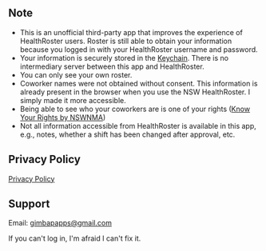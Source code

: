 ## Note

- This is an unofficial third-party app that improves the experience of HealthRoster users. Roster is still able to obtain your information because you logged in with your HealthRoster username and password.
- Your information is securely stored in the [Keychain](<https://en.wikipedia.org/wiki/Keychain_(software)>). There is no intermediary server between this app and HealthRoster.
- You can only see your own roster.
- Coworker names were not obtained without consent. This information is already present in the browser when you use the NSW HealthRoster. I simply made it more accessible.
- Being able to see who your coworkers are is one of your rights ([Know Your Rights by NSWNMA](https://www.nswnma.asn.au/wp-content/uploads/2023/08/Know-Your-Rights-A5-book.pdf#page=12))
- Not all information accessible from HealthRoster is available in this app, e.g., notes, whether a shift has been changed after approval, etc.

## Privacy Policy

[Privacy Policy](privacy-policy.md)

## Support

Email: gimbapapps@gmail.com

If you can't log in, I'm afraid I can't fix it.
